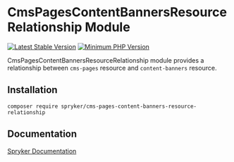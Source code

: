 # CmsPagesContentBannersResourceRelationship Module
[![Latest Stable Version](https://poser.pugx.org/spryker/cms-pages-content-banners-resource-relationship/v/stable.svg)](https://packagist.org/packages/spryker/cms-pages-content-banners-resource-relationship)
[![Minimum PHP Version](https://img.shields.io/badge/php-%3E%3D%207.4-8892BF.svg)](https://php.net/)

CmsPagesContentBannersResourceRelationship module provides a relationship between `cms-pages` resource and `content-banners` resource.
## Installation

```
composer require spryker/cms-pages-content-banners-resource-relationship
```

## Documentation

[Spryker Documentation](https://academy.spryker.com/developing_with_spryker/module_guide/modules.html)
